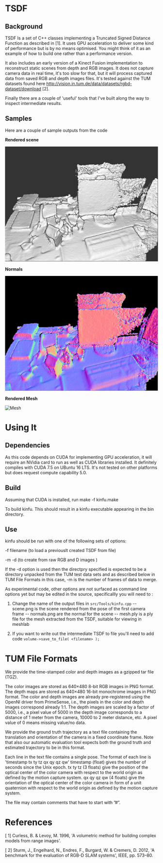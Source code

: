 # TSDF

## Background

TSDF Is a set of C++ classes implementing a Truncated Signed Distance Function as described in [1].
It uses GPU acceleration to deliver some kind of performance but is by no means optimised.  You might think of it as an example of how to build one rather than a performance version.

It also includes an early version of a Kinect Fusion implementation to reconstruct static scenes from depth and RGB images.  It does not capture camera data in real time, it's too slow for that, but it will process captured data from saved RGB and depth images files. It's tested against the TUM datasets found here http://vision.in.tum.de/data/datasets/rgbd-dataset/download  [2].

Finally there are a couple of 'useful' tools that I've built along the way to inspect intermediate results.

## Samples
Here are a couple of sample outputs from the code

__Rendered scene__

![Rendered scene](/images/scene.png)

__Normals__

![Normals](/images/normals.png)

__Rendered Mesh__

![Mesh](/images/mesh.ply)


# Using It

## Dependencies
As this code depends on CUDA for implementing GPU acceleration, it will require an NVidia card to run as well as CUDA libraries installed. It definitely compiles with CUDA 7.5 on UBuntu 16 LTS. It's not tested on other platforms but does request compute capability 5.0.

## Build

Assuming that CUDA is installed, run 
    make -f kinfu.make

To build kinfu. This should result in a kinfu executable appearing in the bin directory.

## Use

kinfu should be run with one of the following sets of options:

-f filename (to load a previouslt created TSDF from file)

-m <number of frames>  -d <directory> (to create from raw RGB and D images )

If the -d option is used then the directpry specified is expected to be a directory unpacked from the TUM test data sets and as described below in TUM File Formats in this case, -m is the number of frames of data to merge.

As experimental code, other options are not surfaced as command line options yet but may be edited in the source, specificallly you will need to :

1. Change the name of the output files in `src/Tools/kinfu.cpp`
-- scene.png is the scene rendered from the pose of the first camera frame
-- normals.png are the normal for the scene
-- mesh.ply is a ply file for the mesh extracted from the TSDF, suitable for viewing in meshlab

2. If you want to write out the intermediate TSDF to file you'll need to add code `volume->save_to_file( <filename> );`


# TUM File Formats
We provide the time-stamped color and depth images as a gzipped tar file (TGZ).

The color images are stored as 640×480 8-bit RGB images in PNG format.
The depth maps are stored as 640×480 16-bit monochrome images in PNG format.
The color and depth images are already pre-registered using the OpenNI driver from PrimeSense, i.e., the pixels in the color and depth images correspond already 1:1.
The depth images are scaled by a factor of 5000, i.e., a pixel value of 5000 in the depth image corresponds to a distance of 1 meter from the camera, 10000 to 2 meter distance, etc. A pixel value of 0 means missing value/no data.



We provide the ground truth trajectory as a text file containing the translation and orientation of the camera in a fixed coordinate frame. Note that also our automatic evaluation tool expects both the ground truth and estimated trajectory to be in this format.

Each line in the text file contains a single pose.
The format of each line is 'timestamp tx ty tz qx qy qz qw'
timestamp (float) gives the number of seconds since the Unix epoch.
tx ty tz (3 floats) give the position of the optical center of the color camera with respect to the world origin as defined by the motion capture system.
qx qy qz qw (4 floats) give the orientation of the optical center of the color camera in form of a unit quaternion with respect to the world origin as defined by the motion capture system.

The file may contain comments that have to start with ”#”.


# References
[ 1] Curless, B. & Levoy, M. 1996, 'A volumetric method for building complex models from range images'.

[ 2] Sturm, J., Engelhard, N., Endres, F., Burgard, W. & Cremers, D. 2012, 'A benchmark for the evaluation of RGB-D SLAM systems', IEEE, pp. 573–80.
